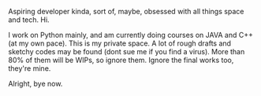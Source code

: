 Aspiring developer kinda, sort of, maybe, obsessed with all things space and tech.
Hi.

I work on Python mainly, and am currently doing courses on JAVA and C++ (at my own pace). 
This is my private space. A lot of rough drafts and sketchy codes may be found (dont sue me if you find a virus). More than 80% of them will be WIPs, so ignore them. Ignore the final works too, they're mine.

Alright, bye now. 

